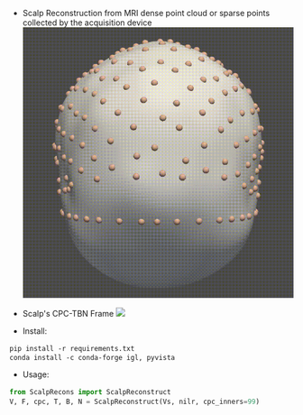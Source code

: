 - Scalp Reconstruction from MRI dense point cloud or sparse points collected by the acquisition device
![](./imgs/minimal_surface_scalp.gif)

- Scalp's CPC-TBN Frame
![](./imgs/TBNFrame.gif)

- Install:

```shell
pip install -r requirements.txt
conda install -c conda-forge igl, pyvista
```

- Usage: 

```python
from ScalpRecons import ScalpReconstruct
V, F, cpc, T, B, N = ScalpReconstruct(Vs, nilr, cpc_inners=99)
```
